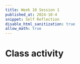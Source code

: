 ```yaml
---
title: Week 10 Session 1
published_at: 2024-10-4
snippet: Self Reflection
disable_html_sanitization: true
allow_math: true
---
```


# Class activity